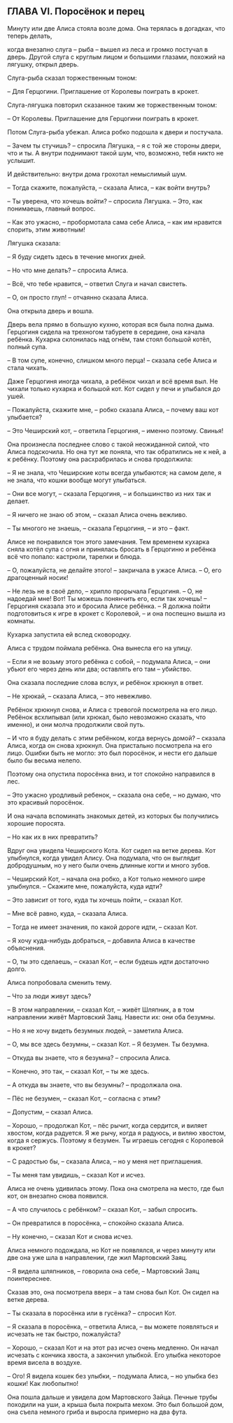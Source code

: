## ГЛАВА VI. Поросёнок и перец

Минуту или две Алиса стояла возле дома. Она терялась в догадках, что теперь делать,

когда внезапно слуга – рыба – вышел из леса и громко постучал в дверь. Другой слуга с круглым лицом и большими глазами, похожий на лягушку, открыл дверь.

Слуга-рыба сказал торжественным тоном:

– Для Герцогини. Приглашение от Королевы поиграть в крокет.

Слуга-лягушка повторил сказанное таким же торжественным тоном:

– От Королевы. Приглашение для Герцогини поиграть в крокет.

Потом Слуга-рыба убежал. Алиса робко подошла к двери и постучала.

– Зачем ты стучишь? – спросила Лягушка, – я с той же стороны двери, что и ты. А внутри поднимают такой шум, что, возможно, тебя никто не услышит.

И действительно: внутри дома грохотал немыслимый шум.

– Тогда скажите, пожалуйста, – сказала Алиса, – как войти внутрь?

– Ты уверена, что хочешь войти? – спросила Лягушка. – Это, как понимаешь, главный вопрос.

– Как это ужасно, – пробормотала сама себе Алиса, – как им нравится спорить, этим животным!

Лягушка сказала:

– Я буду сидеть здесь в течение многих дней.

– Но что мне делать? – спросила Алиса.

– Всё, что тебе нравится, – ответил Слуга и начал свистеть.

– О, он просто глуп! – отчаянно сказала Алиса.

Она открыла дверь и вошла.

Дверь вела прямо в большую кухню, которая вся была полна дыма. Герцогиня сидела на трехногом табурете в середине, она качала ребёнка. Кухарка склонилась над огнём, там стоял большой котёл, полный супа.

– В том супе, конечно, слишком много перца! – сказала себе Алиса и стала чихать.

Даже Герцогиня иногда чихала, а ребёнок чихал и всё время выл. Не чихали только кухарка и большой кот. Кот сидел у печи и улыбался до ушей.

– Пожалуйста, скажите мне, – робко сказала Алиса, – почему ваш кот улыбается?

– Это Чеширский кот, – ответила Герцогиня, – именно поэтому. Свинья!

Она произнесла последнее слово с такой неожиданной силой, что Алиса подскочила. Но она тут же поняла, что так обратились не к ней, а к ребёнку. Поэтому она расхрабрилась и снова продолжила:

– Я не знала, что Чеширские коты всегда улыбаются; на самом деле, я не знала, что кошки вообще могут улыбаться.

– Они все могут, – сказала Герцогиня, – и большинство из них так и делает.

– Я ничего не знаю об этом, – сказал Алиса очень вежливо.

– Ты многого не знаешь, – сказала Герцогиня, – и это – факт.

Алисе не понравился тон этого замечания. Тем временем кухарка сняла котёл супа с огня и принялась бросать в Герцогиню и ребёнка всё что попало: кастрюли, тарелки и блюда.

– О, пожалуйста, не делайте этого! – закричала в ужасе Алиса. – О, его драгоценный носик!

– Не лезь не в своё дело, – хрипло прорычала Герцогиня. – О, не надоедай мне! Вот! Ты можешь понянчить его, если так хочешь! – Герцогиня сказала это и бросила Алисе ребёнка. – Я должна пойти подготовиться к игре в крокет с Королевой, – и она поспешно вышла из комнаты.

Кухарка запустила ей вслед сковородку.

Алиса с трудом поймала ребёнка. Она вынесла его на улицу.

– Если я не возьму этого ребёнка с собой, – подумала Алиса, – они убьют его через день или два; оставлять его там – убийство.

Она сказала последние слова вслух, и ребёнок хрюкнул в ответ.

– Не хрюкай, – сказала Алиса, – это невежливо.

Ребёнок хрюкнул снова, и Алиса с тревогой посмотрела на его лицо. Ребёнок всхлипывал (или хрюкал, было невозможно сказать, что именно), и они молча продолжили свой путь.

– И что я буду делать с этим ребёнком, когда вернусь домой? – сказала Алиса, когда он снова хрюкнул. Она пристально посмотрела на его лицо. Ошибки быть не могло: это был поросёнок, и нести его дальше было бы весьма нелепо.

Поэтому она опустила поросёнка вниз, и тот спокойно направился в лес.

– Это ужасно уродливый ребенок, – сказала она себе, – но думаю, что это красивый поросёнок.

И она начала вспоминать знакомых детей, из которых бы получились хорошие поросята.

– Но как их в них превратить?

Вдруг она увидела Чеширского Кота. Кот сидел на ветке дерева. Кот улыбнулся, когда увидел Алису. Она подумала, что он выглядит добродушным, но у него были очень длинные когти и много зубов.

– Чеширский Кот, – начала она робко, а Кот только немного шире улыбнулся. – Скажите мне, пожалуйста, куда идти?

– Это зависит от того, куда ты хочешь пойти, – сказал Кот.

– Мне всё равно, куда, – сказала Алиса.

– Тогда не имеет значения, по какой дороге идти, – сказал Кот.

– Я хочу куда-нибудь добраться, – добавила Алиса в качестве объяснения.

– О, ты это сделаешь, – сказал Кот, – если будешь идти достаточно долго.

Алиса попробовала сменить тему.

– Что за люди живут здесь?

– В этом направлении, – сказал Кот, – живёт Шляпник, а в том направлении живёт Мартовский Заяц. Навести их: они оба безумны.

– Но я не хочу видеть безумных людей, – заметила Алиса.

– О, мы все здесь безумны, – сказал Кот. – Я безумен. Ты безумна.

– Откуда вы знаете, что я безумна? – спросила Алиса.

– Конечно, это так, – сказал Кот, – ты же здесь.

– А откуда вы знаете, что вы безумны? – продолжала она.

– Пёс не безумен, – сказал Кот, – согласна с этим?

– Допустим, – сказал Алиса.

– Хорошо, – продолжал Кот, – пёс рычит, когда сердится, и виляет хвостом, когда радуется. Я же рычу, когда я радуюсь, и виляю хвостом, когда я сержусь. Поэтому я безумен. Ты играешь сегодня с Королевой в крокет?

– С радостью бы, – сказала Алиса, – но у меня нет приглашения.

– Ты меня там увидишь, – сказал Кот и исчез.

Алиса не очень удивилась этому. Пока она смотрела на место, где был кот, он внезапно снова появился.

– А что случилось с ребёнком? – сказал Кот, – забыл спросить.

– Он превратился в поросёнка, – спокойно сказала Алиса.

– Ну конечно, – сказал Кот и снова исчез.

Алиса немного подождала, но Кот не появлялся, и через минуту или две она уже шла в направлении, где жил Мартовский Заяц.

– Я видела шляпников, – говорила она себе, – Мартовский Заяц поинтереснее.

Сказав это, она посмотрела вверх – а там снова был Кот. Он сидел на ветке дерева.

– Ты сказала в поросёнка или в гусёнка? – спросил Кот.

– Я сказала в поросёнка, – ответила Алиса, – вы можете появляться и исчезать не так быстро, пожалуйста?

– Хорошо, – сказал Кот и на этот раз исчез очень медленно. Он начал исчезать с кончика хвоста, а закончил улыбкой. Его улыбка некоторое время висела в воздухе.

– Ого! Я видела кошек без улыбки, – подумала Алиса, – но улыбка без кошки! Как любопытно!

Она пошла дальше и увидела дом Мартовского Зайца. Печные трубы походили на уши, а крыша была покрыта мехом. Это был большой дом, она съела немного гриба и выросла примерно на два фута.